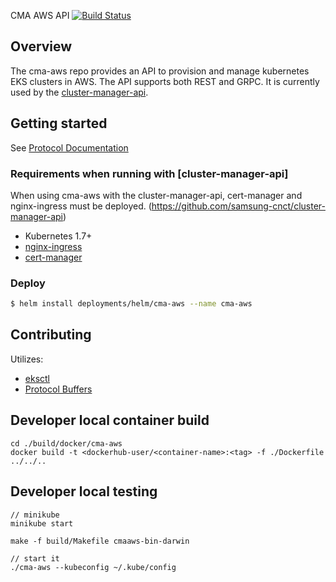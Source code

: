 CMA AWS API
[![Build Status](https://jenkins.cnct.io/buildStatus/icon?job=cma-aws/master)](https://jenkins.cnct.io/job/cma-aws/job/master/)

## Overview

The cma-aws repo provides an API to provision and manage kubernetes EKS clusters in AWS.  The API supports both REST and GRPC.  It is currently used by the [cluster-manager-api](https://github.com/samsung-cnct/cluster-manager-api).

## Getting started

See [Protocol Documentation](https://github.com/samsung-cnct/cma-aws/blob/master/docs/api-generated/api.md)


### Requirements when running with [cluster-manager-api]
When using cma-aws with the cluster-manager-api, cert-manager and nginx-ingress must be deployed.
(https://github.com/samsung-cnct/cluster-manager-api)
- Kubernetes 1.7+
- [nginx-ingress](https://github.com/helm/charts/tree/master/stable/nginx-ingress)
- [cert-manager](https://github.com/helm/charts/tree/master/stable/cert-manager)

### Deploy
```bash
$ helm install deployments/helm/cma-aws --name cma-aws
```

## Contributing
Utilizes:
- [eksctl](https://github.com/weaveworks/eksctl)
- [Protocol Buffers](https://developers.google.com/protocol-buffers/)

## Developer local container build
```
cd ./build/docker/cma-aws
docker build -t <dockerhub-user/<container-name>:<tag> -f ./Dockerfile ../../..
```
## Developer local testing
```
// minikube
minikube start

make -f build/Makefile cmaaws-bin-darwin

// start it
./cma-aws --kubeconfig ~/.kube/config
```
